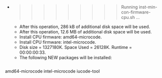 * >>>>>>>>> Running inst-min-con-firmware-cpu.sh ...
  * After this operation, 286 kB of additional disk space will be used.
  * After this operation, 12.6 MB of additional disk space will be used.
  * Install CPU firmware: amd64-microcode.
  * Install CPU firmware: intel-microcode.
  * Disk size = 1327180K. Space Used = 26128K. Runtime = 00:00:00:33.
  * The following NEW packages will be installed:
  ```bash
amd64-microcode intel-microcode iucode-tool
  ```
